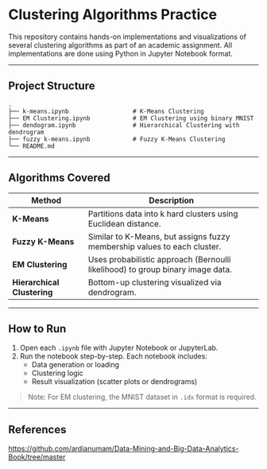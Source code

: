 #  Clustering Algorithms Practice

This repository contains hands-on implementations and visualizations of several clustering algorithms as part of an academic assignment. All implementations are done using Python in Jupyter Notebook format.

---

## Project Structure

```
.
├── k-means.ipynb                  # K-Means Clustering
├── EM Clustering.ipynb            # EM Clustering using binary MNIST
├── dendogram.ipynb                # Hierarchical Clustering with dendrogram
├── fuzzy k-means.ipynb            # Fuzzy K-Means Clustering
└── README.md
```

---

## Algorithms Covered

| Method             | Description |
|--------------------|-------------|
| **K-Means**        | Partitions data into k hard clusters using Euclidean distance. |
| **Fuzzy K-Means**  | Similar to K-Means, but assigns fuzzy membership values to each cluster. |
| **EM Clustering**  | Uses probabilistic approach (Bernoulli likelihood) to group binary image data. |
| **Hierarchical Clustering** | Bottom-up clustering visualized via dendrogram. |

---

## How to Run

1. Open each `.ipynb` file with Jupyter Notebook or JupyterLab.
2. Run the notebook step-by-step. Each notebook includes:
   - Data generation or loading
   - Clustering logic
   - Result visualization (scatter plots or dendrograms)

> Note: For EM clustering, the MNIST dataset in `.idx` format is required.

---

## References

https://github.com/ardianumam/Data-Mining-and-Big-Data-Analytics-Book/tree/master
